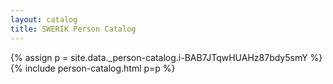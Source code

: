 ```yaml
---
layout: catalog
title: SWERIK Person Catalog
---
```

{% assign p = site.data._person-catalog.i-BAB7JTqwHUAHz87bdy5smY %}
{% include person-catalog.html p=p %}

